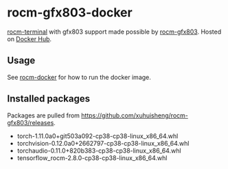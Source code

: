 # rocm-gfx803-docker

[rocm-terminal](https://hub.docker.com/r/rocm/rocm-terminal) with gfx803 support made possible by [rocm-gfx803](https://github.com/xuhuisheng/rocm-gfx803). Hosted on [Docker Hub](https://hub.docker.com/r/puzzlemoondev/rocm-gfx803).

## Usage
See [rocm-docker](https://github.com/RadeonOpenCompute/ROCm-docker) for how to run the docker image.

## Installed packages
Packages are pulled from https://github.com/xuhuisheng/rocm-gfx803/releases.
- torch-1.11.0a0+git503a092-cp38-cp38-linux_x86_64.whl
- torchvision-0.12.0a0+2662797-cp38-cp38-linux_x86_64.whl
- torchaudio-0.11.0+820b383-cp38-cp38-linux_x86_64.whl
- tensorflow_rocm-2.8.0-cp38-cp38-linux_x86_64.whl
